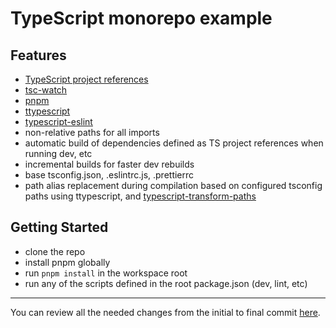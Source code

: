 # TypeScript monorepo example

## Features

- [TypeScript project references](https://www.typescriptlang.org/docs/handbook/project-references.html)
- [tsc-watch](https://github.com/gilamran/tsc-watch)
- [pnpm](https://pnpm.js.org/)
- [ttypescript](https://github.com/cevek/ttypescript)
- [typescript-eslint](https://github.com/typescript-eslint/typescript-eslint)
- non-relative paths for all imports
- automatic build of dependencies defined as TS project references when running dev, etc
- incremental builds for faster dev rebuilds
- base tsconfig.json, .eslintrc.js, .prettierrc
- path alias replacement during compilation based on configured tsconfig paths using ttypescript, and [typescript-transform-paths](https://github.com/LeDDGroup/typescript-transform-paths)

## Getting Started

- clone the repo
- install pnpm globally
- run `pnpm install` in the workspace root
- run any of the scripts defined in the root package.json (dev, lint, etc)

---

You can review all the needed changes from the initial to final commit [here](https://github.com/rhyek/typescript-monorepo-example/compare/d5a703c9304376297fa39418e20255e8dd60cc90..25d56dbaf080e6e03d8fa69d64128462894d8179).
